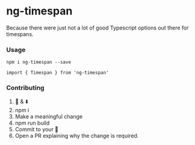 # ng-timespan
Because there were just not a lot of good Typescript options out there for timespans.

### Usage

`npm i ng-timespan --save`

`import { Timespan } from 'ng-timespan'`

### Contributing
1. 🍴 & ⬇️ 
2. npm i
3. Make a meaningful change
4. npm run build
5. Commit to your 🍴
6. Open a PR explaining why the change is required.
